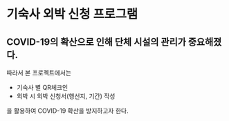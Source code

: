 # 기숙사 외박 신청 프로그램

## COVID-19의 확산으로 인해 단체 시설의 관리가 중요해졌다.

따라서 본 프로젝트에서는
- 기숙사 별 QR체크인
- 외박 시 외박 신청서(행선지, 기간) 작성

을 활용하여 COVID-19 확산을 방지하고자 한다.
